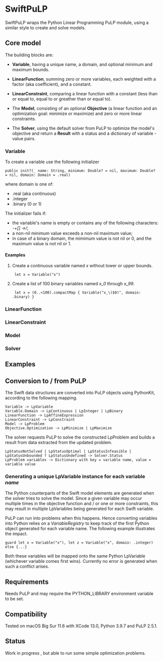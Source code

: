 # SwiftPuLP

SwiftPuLP wraps the Python Linear Programming PuLP module, using a similar style to create and solve models.

## Core model

The building blocks are:

* **Variable**, having a unique name, a domain, and optional minimum and maximum bounds.

* **LinearFunction**, summing zero or more variables, each weighted with a factor (aka coefficient), and a constant.

* **LinearConstraint**, comparing a linear function with a constant (less than or equal to, equal to or greather than or equal to).

* The **Model**, consisting of an optional **Objective** (a linear function and an optimization goal: minimize or maximize) and zero or more linear constraints.

* The **Solver**, using the default solver from PuLP to optimize the model's objective and return a **Result** with a status and a dictionary of variable - value pairs.

### Variable

To create a variable use the following initializer

    public init?(_ name: String, minimum: Double? = nil, maximum: Double? = nil, domain: Domain = .real)

where domain is one of:

* .real (aka continuous)
* .integer
* .binary (0 or 1)

The initializer fails if:

* the variable's name is empty or contains any of the following characters: *-+[] ->/*;
* a non-nil minimum value exceeds a non-nil maximum value;
* in case of a binary domain, the mimimum value is not nil or 0, and the maximum value is not nil or 1.

#### Examples

1. Create a continuous variable named *x* without lower or upper bounds.

        let x = Variable("x")

2. Create a list of 100 binary variables named *x_0* through *x_99*.

        let x = (0..<100).compactMap { Variable("x_\($0)", domain: .binary) }

### LinearFunction

### LinearConstraint

### Model

### Solver

## Examples

## Conversion to / from PuLP

The Swift data structures are converted into PuLP objects using PythonKit, according to the following mapping.

    Variable -> LpVariable
    Variable.Domain -> LpContinuous | LpInteger | LpBinary
    LinearFunction -> LpAffineExpression
    LinearConstraint -> LpConstraint
    Model -> LpProblem
    Objective.Optimization -> LpMinimize | LpMaximize

The solver requests PuLP to solve the constructed LpProblem and builds a result from data extracted from the updated problem.

    LpStatusNotSolved | LpStatusOptimal | LpStatusInfeasible | LpStatusUnbounded ? LpStatusUndefined -> Solver.Status
    LpProblem variables -> Dictionary with key = variable name, value = variable value

### Generating a unique LpVariable instance for each variable *name*

The Python counterparts of the Swift model elements are generated when the solver tries to solve the model. Since a given variable may occur multiple times in the objective function and / or one or more constraints, this may result in multiple LpVariables being generated for each Swift variable.

PuLP can run into problems when this happens. Hence converting variables into Python relies on a *VariableRegistry* to keep track of the first Python object generated for each variable name. The following example illustrates the impact.

    guard let x = Variable("x"), let z = Variable("x", domain: .integer) else {...}

Both these variables will be mapped onto the same Python LpVariable (whichever variable comes first wins). Currently no error is generated when such a conflict arises.

## Requirements

Needs PuLP and may require the PYTHON_LIBRARY environment variable to be set.

## Compatibility

Tested on macOS Big Sur 11.6 with XCode 13.0, Python 3.9.7 and PuLP 2.5.1.

## Status

Work in progress , but able to run some simple optimization problems.
